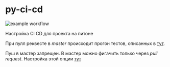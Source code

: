 # py-ci-cd
![example workflow](https://github.com/koshi8bit/py-ci-cd/actions/workflows/python-app.yml/badge.svg)

Настройка CI CD для проекта на питоне

При пулл реквесте в *master* происходит прогон тестов, описанных в [тут](.github/workflows/python-app.yml).

Пуш в мастер запрещен. В мастер можно фигачить только через *pull request*. Настройка этой опции [тут](https://github.com/koshi8bit/py-ci-cd/settings/branches)
